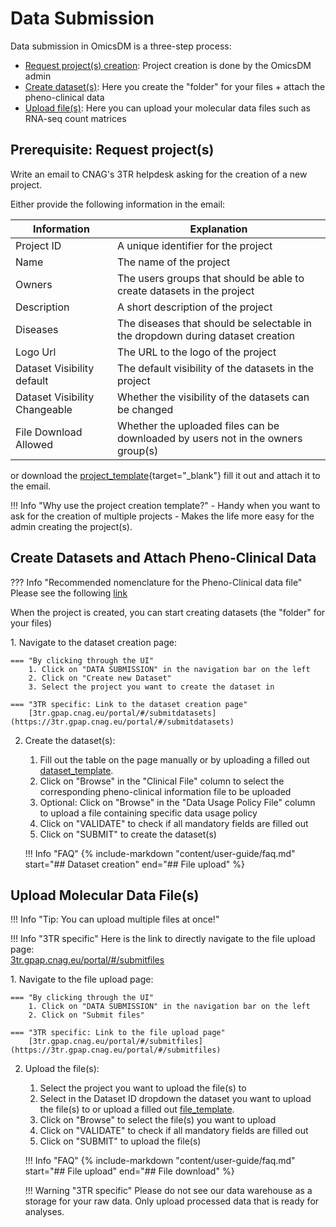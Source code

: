 # Data Submission

Data submission in OmicsDM is a three-step process:

- [Request project(s) creation](#prerequisite-request-projects): Project creation is done by the OmicsDM admin
- [Create dataset(s)](#step-2-create-datasets): Here you create the "folder" for your files + attach the pheno-clinical data
- [Upload file(s)](#step-3-upload-files): Here you can upload your molecular data files such as RNA-seq count matrices

## Prerequisite: Request project(s) 

Write an email to CNAG's 3TR helpdesk asking for the creation of a new project.

Either provide the following information in the email:

| Information | Explanation |
| --- | --- |
| Project ID | A unique identifier for the project |
| Name | The name of the project |
| Owners | The users groups that should be able to create datasets in the project |
| Description | A short description of the project |
| Diseases | The diseases that should be selectable in the dropdown during dataset creation |
| Logo Url | The URL to the logo of the project |
| Dataset Visibility default | The default visibility of the datasets in the project |
| Dataset Visibility Changeable | Whether the visibility of the datasets can be changed |
| File Download Allowed | Whether the uploaded files can be downloaded by users not in the owners group(s)|

or download the [project_template](https://github.com/CNAG-Biomedical-Informatics/omicsdm-documentation/blob/main/omicsdm_templates/project_template.tsv){target="_blank"} 
fill it out and attach it to the email.

!!! Info "Why use the project creation template?" 
    - Handy when you want to ask for the creation of multiple projects
    - Makes the life more easy for the admin creating the project(s).

## Create Datasets and Attach Pheno-Clinical Data

??? Info "Recommended nomenclature for the Pheno-Clinical data file"
    Please see the following [link](../../3tr-specific/pheno-clinical-data-nomenclature.md)
    
When the project is created, you can start creating datasets (the "folder" for your files)

<div class="grid" markdown>
1. Navigate to the dataset creation page:

    === "By clicking through the UI"
        1. Click on "DATA SUBMISSION" in the navigation bar on the left
        2. Click on "Create new Dataset"
        3. Select the project you want to create the dataset in

    === "3TR specific: Link to the dataset creation page"
        [3tr.gpap.cnag.eu/portal/#/submitdatasets](https://3tr.gpap.cnag.eu/portal/#/submitdatasets)
        
2. Create the dataset(s):
    1. Fill out the table on the page manually 
    or by uploading a filled out 
    [dataset_template](
        https://github.com/CNAG-Biomedical-Informatics/omicsdm-documentation/blob/main/omicsdm_templates/project_template.tsv
     "Tip: Handy when you want to create multiple datasets").
    2. Click on "Browse" in the "Clinical File" column to select the corresponding pheno-clinical information file to be uploaded
    3. Optional: Click on "Browse" in the "Data Usage Policy File" column to upload a file containing specific data usage policy
    4. Click on "VALIDATE" to check if all mandatory fields are filled out
    5. Click on "SUBMIT" to create the dataset(s)

    !!! Info "FAQ"
        {% include-markdown "content/user-guide/faq.md" start="## Dataset creation" end="## File upload" %}
</div>

## Upload Molecular Data File(s)
!!! Info "Tip: You can upload multiple files at once!"

!!! Info "3TR specific"
    Here is the link to directly navigate to the file upload page:  
    [3tr.gpap.cnag.eu/portal/#/submitfiles](https://3tr.gpap.cnag.eu/portal/#/submitfiles)

<div class="grid" markdown>
1. Navigate to the file upload page:

    === "By clicking through the UI"
        1. Click on "DATA SUBMISSION" in the navigation bar on the left
        2. Click on "Submit files"

    === "3TR specific: Link to the file upload page"
        [3tr.gpap.cnag.eu/portal/#/submitfiles](https://3tr.gpap.cnag.eu/portal/#/submitfiles)
    
2. Upload the file(s):
    1. Select the project you want to upload the file(s) to
    2. Select in the Dataset ID dropdown the dataset 
    you want to upload the file(s) to or upload a filled out 
    [file_template](
        https://github.com/CNAG-Biomedical-Informatics/omicsdm-documentation/blob/main/omicsdm_templates/file_template.tsv
     "Tip: Handy when you want to upload multiple files to different datasets").
    3. Click on "Browse" to select the file(s) you want to upload
    4. Click on "VALIDATE" to check if all mandatory fields are filled out
    5. Click on "SUBMIT" to upload the file(s)

    !!! Info "FAQ"
        {% include-markdown "content/user-guide/faq.md" start="## File upload" end="## File download" %}

    !!! Warning "3TR specific"
        Please do not see our data warehouse as a storage for your raw data.
        Only upload processed data that is ready for analyses.
</div>
